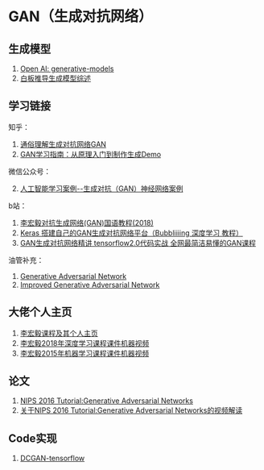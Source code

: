 # GAN（生成对抗网络）

## 生成模型
1. [Open AI: generative-models](https://openai.com/blog/generative-models/)
2. [白板推导生成模型综述](https://www.bilibili.com/video/BV1dE411u7TK)


## 学习链接
知乎：
1.  [通俗理解生成对抗网络GAN](https://zhuanlan.zhihu.com/p/33752313)
2.  [GAN学习指南：从原理入门到制作生成Demo](https://zhuanlan.zhihu.com/p/24767059)

微信公众号：

2. [人工智能学习案例--生成对抗（GAN）神经网络案例](https://mp.weixin.qq.com/s/vlvwYF3RsYHdReQZlbPR2g)

b站：

1. [李宏毅对抗生成网络(GAN)国语教程(2018)](https://www.bilibili.com/video/BV1Up411R7Lk?from=search&seid=10930352085418667642)
2. [Keras 搭建自己的GAN生成对抗网络平台（Bubbliiiing 深度学习 教程）](https://www.bilibili.com/video/BV13J41187Fo?from=search&seid=10930352085418667642)
3. [GAN生成对抗网络精讲 tensorflow2.0代码实战 全网最简洁易懂的GAN课程](https://www.bilibili.com/video/BV1f7411E7wU?from=search&seid=10930352085418667642)

油管补充：
1. [Generative Adversarial Network](https://www.youtube.com/watch?v=0CKeqXl5IY0)
2. [Improved Generative Adversarial Network](https://www.youtube.com/watch?v=KSN4QYgAtao)

## 大佬个人主页

1. [李宏毅课程及其个人主页](http://speech.ee.ntu.edu.tw/~tlkagk/courses_ML20.html)
2. [李宏毅2018年深度学习课程课件机器视频](http://speech.ee.ntu.edu.tw/~tlkagk/courses_MLDS18.html)
3. [李宏毅2015年机器学习课程课件机器视频](http://speech.ee.ntu.edu.tw/~tlkagk/courses_MLSD15_2.html)


## 论文
1. [NIPS 2016 Tutorial:Generative Adversarial Networks](https://arxiv.org/pdf/1701.00160.pdf)
2. [关于NIPS 2016 Tutorial:Generative Adversarial Networks的视频解读](https://channel9.msdn.com/events/Neural-Information-Processing-Systems-Conference/Neural-Information-Processing-Systems-Conference-NIPS-2016/Generative-Adversarial-Networks)

## Code实现
1. [DCGAN-tensorflow](https://github.com/carpedm20/DCGAN-tensorflow)
